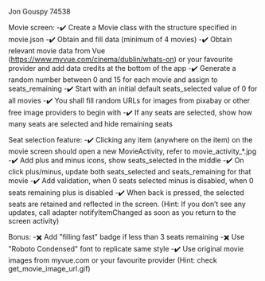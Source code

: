 Jon Gouspy 74538

Movie screen:
-✔️ Create a Movie class with the structure specified in movie.json
-✔️ Obtain and fill data (minimum of 4 movies)
-✔️ Obtain relevant movie data from Vue (https://www.myvue.com/cinema/dublin/whats-on) or your favourite provider and add data credits at the bottom of the app
-✔️ Generate a random number between 0 and 15 for each movie and assign to seats_remaining
-✔️ Start with an initial default seats_selected value of 0 for all movies
-✔️ You shall fill random URLs for images from pixabay or other free image providers to begin with
-✔️ If any seats are selected, show how many seats are selected and hide remaining seats

Seat selection feature:
-✔️ Clicking any item (anywhere on the item) on the movie screen should open a new MovieActivity, refer to movie_activity_*.jpg
-✔️ Add plus and minus icons, show seats_selected in the middle
-✔️ On click plus/minus, update both seats_selected and seats_remaining for that movie
-✔️ Add validation, when 0 seats selected minus is disabled, when 0 seats remaining plus is disabled
-✔️ When back is pressed, the selected seats are retained and reflected in the screen. (Hint: If you don’t see any updates, call adapter notifyItemChanged as soon as you return to the screen activity)

Bonus:
-✖️ Add "filling fast" badge if less than 3 seats remaining
-✖️ Use "Roboto Condensed" font to replicate same style
-✔️ Use original movie images from myvue.com or your favourite provider (Hint: check get_movie_image_url.gif)

